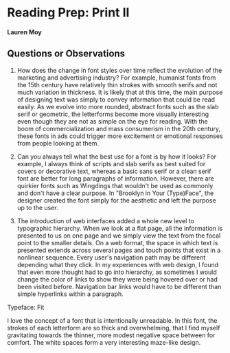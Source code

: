 # Reading Prep: Print II

#### Lauren Moy

## Questions or Observations

1. How does the change in font styles over time reflect the evolution of the marketing and advertising industry? For example, humanist fonts from the 15th century have relatively thin strokes with smooth serifs and not much variation in thickness. It is likely that at this time, the main purpose of designing text was simply to convey information that could be read easily. As we evolve into more rounded, abstract fonts such as the slab serif or geometric, the letterforms become more visually interesting even though they are not as simple on the eye for reading. With the boom of commercialization and mass consumerism in the 20th century, these fonts in ads could trigger more excitement or emotional responses from people looking at them. 

2. Can you always tell what the best use for a font is by how it looks? For example, I always think of scripts and slab serifs as best suited for covers or decorative text, whereas a basic sans serif or a clean serif font are better for long paragraphs of information. However, there are quirkier fonts such as Wingdings that wouldn't be used as commonly and don't have a clear purpose. In "Brooklyn in Your (Type)Face", the designer created the font simply for the aesthetic and left the purpose up to the user.

3. The introduction of web interfaces added a whole new level to typographic hierarchy. When we look at a flat page, all the information is presented to us on one page and we simply view the text from the focal point to the smaller details. On a web format, the space in which text is presented extends across several pages and touch points that exist in a nonlinear sequence. Every user's navigation path may be different depending what they click. In my experiences with web design, I found that even more thought had to go into hierarchy, as sometimes I would change the color of links to show they were being hovered over or had been visited before. Navigation bar links would have to be different than simple hyperlinks within a paragraph. 

Typeface: Fit 

I love the concept of a font that is intentionally unreadable. In this font, the strokes of each letterform are so thick and overwhelming, that I find myself gravitating towards the thinner, more modest negative space between for comfort. The white spaces form a very interesting maze-like design. 